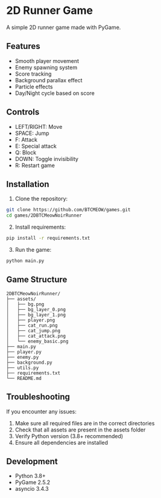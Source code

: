 # 2D Runner Game

A simple 2D runner game made with PyGame.

## Features
- Smooth player movement
- Enemy spawning system
- Score tracking
- Background parallax effect
- Particle effects
- Day/Night cycle based on score

## Controls
- LEFT/RIGHT: Move
- SPACE: Jump
- F: Attack
- E: Special attack
- Q: Block
- DOWN: Toggle invisibility
- R: Restart game

## Installation

1. Clone the repository:
```bash
git clone https://github.com/BTCMEOW/games.git
cd games/2DBTCMeowNoirRunner
```

2. Install requirements:
```bash
pip install -r requirements.txt
```

3. Run the game:
```bash
python main.py
```

## Game Structure
```
2DBTCMeowNoirRunner/
├── assets/
│   ├── bg.png
│   ├── bg_layer_0.png
│   ├── bg_layer_1.png
│   ├── player.png
│   ├── cat_run.png
│   ├── cat_jump.png
│   ├── cat_attack.png
│   └── enemy_basic.png
├── main.py
├── player.py
├── enemy.py
├── background.py
├── utils.py
├── requirements.txt
└── README.md
```

## Troubleshooting

If you encounter any issues:

1. Make sure all required files are in the correct directories
2. Check that all assets are present in the assets folder
3. Verify Python version (3.8+ recommended)
4. Ensure all dependencies are installed

## Development
- Python 3.8+
- PyGame 2.5.2
- asyncio 3.4.3 